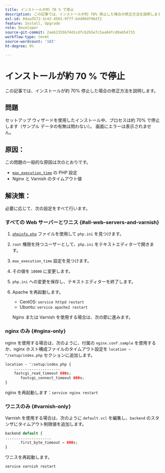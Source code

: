 ```yaml
---
title: インストールが約 70 % で停止
description: この記事では、インストールが約 70% 停止した場合の修正方法を説明します。
exl-id: 04aa3572-3c42-4565-9f7f-b4d90df96df2
feature: Install, Upgrade
role: Developer
source-git-commit: 2aeb2355b74d1cdfc62b5e7c5aa04fcd0a654733
workflow-type: tm+mt
source-wordcount: '183'
ht-degree: 0%

---
```


# インストールが約 70 % で停止

この記事では、インストールが約 70% 停止した場合の修正方法を説明します。

## 問題

セットアップ ウィザードを使用したインストール中、プロセスは約 70% で停止します（サンプル データの有無は問わない）。 画面にエラーは表示されません。

## 原因：

この問題の一般的な原因は次のとおりです。

* [`max_execution_time`](http://php.net/manual/en/info.configuration.php#ini.max-execution-time) の PHP 設定
* Nginx と Varnish のタイムアウト値

## 解決策：

必要に応じて、次の設定をすべて行います。

### すべての Web サーバーとワニス {#all-web-servers-and-varnish}

1. [`phpinfo.php`](https://experienceleague.adobe.com/ja/docs/commerce-operations/installation-guide/prerequisites/optional-software) ファイルを使用して `php.ini` を見つけます。
1. `root` 権限を持つユーザーとして、`php.ini` をテキストエディターで開きます。
1. `max_execution_time` 設定を見つけます。
1. その値を `18000` に変更します。
1. `php.ini` への変更を保存し、テキストエディターを終了します。
1. Apache を再起動します。

   * CentOS: `service httpd restart`
   * Ubuntu: `service apache2 restart`

   Nginx または Varnish を使用する場合は、次の節に進みます。

### nginx のみ {#nginx-only}

nginx を使用する場合は、次のように、付属の `nginx.conf.sample` を使用するか、nginx ホスト構成ファイルのタイムアウト設定を `location ~ ^/setup/index.php` セクションに追加します。

```php
location ~ ^/setup/index.php {
    .....................
    fastcgi_read_timeout 600s;
       fastcgi_connect_timeout 600s;
}
```

nginx を再起動します：`service nginx restart`

### ワニスのみ {#varnish-only}

Varnish を使用する場合は、次のように `default.vcl` を編集し、`backend` のスタンザにタイムアウト制限値を追加します。

```php
backend default {
.....................
      .first_byte_timeout = 600s;
}
```

ワニスを再起動します。

```php
service varnish restart
```
